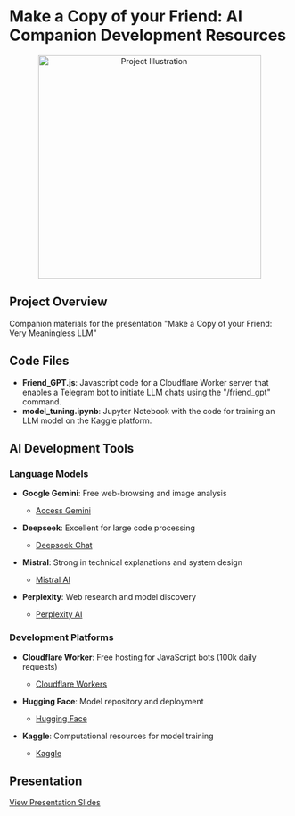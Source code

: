 # Make a Copy of your Friend: AI Companion Development Resources
<p align="center">
  <img src="https://github.com/user-attachments/assets/a7532b34-7a75-4840-9c38-eef168162f98" width="400" alt="Project Illustration">
</p>

## Project Overview
Companion materials for the presentation "Make a Copy of your Friend: Very Meaningless LLM"

## Code Files
- **Friend_GPT.js**: Javascript code for a Cloudflare Worker server that enables a Telegram bot to initiate LLM chats using the "/friend_gpt" command.
- **model_tuning.ipynb**: Jupyter Notebook with the code for training an LLM model on the Kaggle platform.
  
## AI Development Tools

### Language Models
- **Google Gemini**: Free web-browsing and image analysis
  - [Access Gemini](https://gemini.google.com/app)

- **Deepseek**: Excellent for large code processing
  - [Deepseek Chat](https://chat.deepseek.com/)

- **Mistral**: Strong in technical explanations and system design
  - [Mistral AI](https://mistral.ai/)

- **Perplexity**: Web research and model discovery
  - [Perplexity AI](https://www.perplexity.ai/)

### Development Platforms
- **Cloudflare Worker**: Free hosting for JavaScript bots (100k daily requests)
  - [Cloudflare Workers](https://workers.cloudflare.com/)

- **Hugging Face**: Model repository and deployment
  - [Hugging Face](https://huggingface.co/)

- **Kaggle**: Computational resources for model training
  - [Kaggle](https://www.kaggle.com/)



## Presentation
[View Presentation Slides](https://docs.google.com/presentation/d/1SXJzhXNg7AbmrcmK0wZWLKhXmptjeBaEOugi0a1wLp4/edit?usp=sharing)
